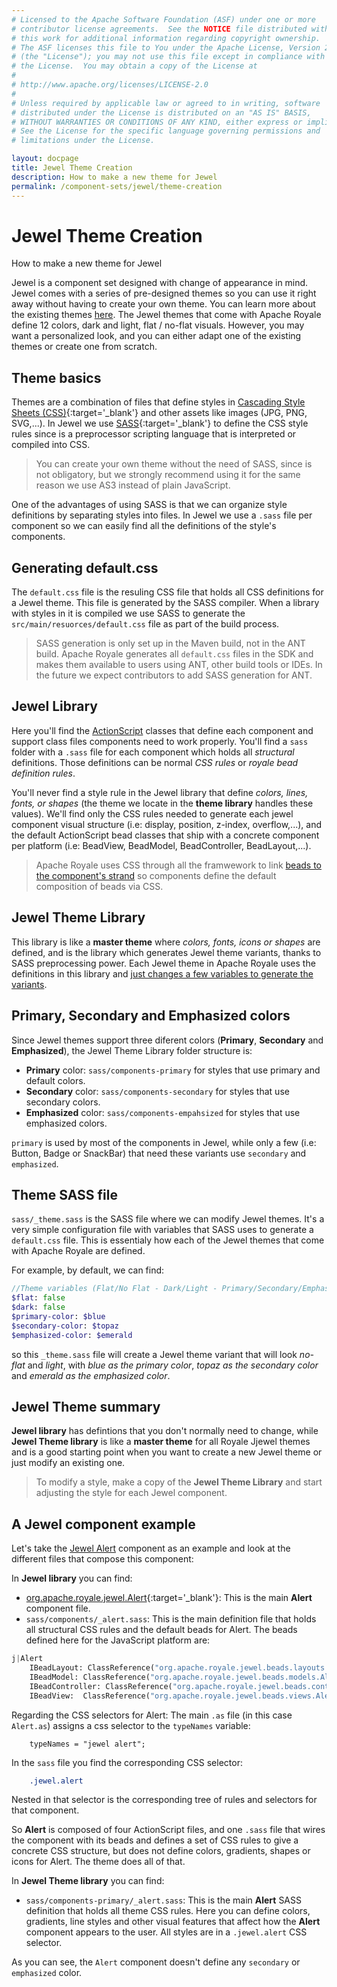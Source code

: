 ```yaml
---
# Licensed to the Apache Software Foundation (ASF) under one or more
# contributor license agreements.  See the NOTICE file distributed with
# this work for additional information regarding copyright ownership.
# The ASF licenses this file to You under the Apache License, Version 2.0
# (the "License"); you may not use this file except in compliance with
# the License.  You may obtain a copy of the License at
# 
# http://www.apache.org/licenses/LICENSE-2.0
# 
# Unless required by applicable law or agreed to in writing, software
# distributed under the License is distributed on an "AS IS" BASIS,
# WITHOUT WARRANTIES OR CONDITIONS OF ANY KIND, either express or implied.
# See the License for the specific language governing permissions and
# limitations under the License.

layout: docpage
title: Jewel Theme Creation
description: How to make a new theme for Jewel
permalink: /component-sets/jewel/theme-creation
---
```


# Jewel Theme Creation

How to make a new theme for Jewel

Jewel is a component set designed with change of appearance in mind. Jewel comes with a series of pre-designed themes so you can use it right away without having to create your own theme. You can learn more about the existing themes [here](component-sets/jewel/themes). The Jewel themes that come with Apache Royale define 12 colors, dark and light, flat / no-flat visuals. However, you may want a personalized look, and you can either adapt one of the existing themes or create one from scratch.

## Theme basics

Themes are a combination of files that define styles in [Cascading Style Sheets (CSS)](https://en.wikipedia.org/wiki/Cascading_Style_Sheets){:target='_blank'} and other assets like images (JPG, PNG, SVG,...). In Jewel we use [SASS](https://sass-lang.com){:target='_blank'} to define the CSS style rules since is a preprocessor scripting language that is interpreted or compiled into CSS.

> You can create your own theme without the need of SASS, since is not obligatory, but we strongly recommend using it for the same reason we use AS3 instead of plain JavaScript.

One of the advantages of using SASS is that we can organize style definitions by separating styles into files. In Jewel we use a `.sass` file per component so we can easily find all the definitions of the style's components.

## Generating default.css

The `default.css` file is the resuling CSS file that holds all CSS definitions for a Jewel theme. This file is generated by the SASS compiler. When a library with styles in it is compiled we use SASS to generate the `src/main/resuorces/default.css` file as part of the build process.

> SASS generation is only set up in the Maven build, not in the ANT build. Apache Royale generates all `default.css` files in the SDK and makes them available to users using ANT, other build tools or IDEs. In the future we expect contributors to add SASS generation for ANT.

## Jewel Library

Here you'll find the [ActionScript](features/as3) classes that define each component and support class files components need to work properly. You'll find a `sass` folder with a `.sass` file for each component which holds all _structural_ definitions. Those definitions can be normal _CSS rules_ or _royale bead definition rules_.

You'll never find a style rule in the Jewel library that define _colors, lines, fonts, or shapes_ (the theme we locate in the __theme library__ handles these values). We'll find only the CSS rules needed to generate each jewel component visual structure (i.e: display, position, z-index, overflow,...), and the default ActionScript bead classes that ship with a concrete component per platform (i.e: BeadView, BeadModel, BeadController, BeadLayout,...).

> Apache Royale uses CSS through all the framwework to link [beads to the component's strand](features/strands-and-beads) so components define the default composition of beads via CSS.

## Jewel Theme Library

This library is like a __master theme__ where _colors, fonts, icons or shapes_ are defined, and is the library which generates Jewel theme variants, thanks to SASS preprocessing power. Each Jewel theme in Apache Royale uses the definitions in this library and [just changes a few variables to generate the variants](component-sets/jewel/theme-creation#theme-sass-file).

## Primary, Secondary and Emphasized colors

Since Jewel themes support three diferent colors (__Primary__, __Secondary__ and __Emphasized__),  the Jewel Theme Library folder structure is:

* __Primary__ color: `sass/components-primary` for styles that use primary and default colors.
* __Secondary__ color: `sass/components-secondary` for styles that use secondary colors.
* __Emphasized__ color: `sass/components-empahsized` for styles that use emphasized colors.

`primary` is used by most of the components in Jewel, while only a few (i.e: Button, Badge or SnackBar) that need these variants use `secondary` and `emphasized`.

## Theme SASS file

`sass/_theme.sass` is the SASS file where we can modify Jewel themes. It's a very simple configuration file with variables that SASS uses to generate a `default.css` file. This is essentialy how each of the Jewel themes that come with Apache Royale are defined.

For example, by default, we can find:

```sass
//Theme variables (Flat/No Flat - Dark/Light - Primary/Secondary/Emphasized Color
$flat: false
$dark: false
$primary-color: $blue
$secondary-color: $topaz
$emphasized-color: $emerald
```

so this `_theme.sass` file will create a Jewel theme variant that will look _no-flat_ and _light_, with _blue as the primary color_, _topaz as the secondary color_ and _emerald as the emphasized color_.

## Jewel Theme summary

__Jewel library__ has defintions that you don't normally need to change, while __Jewel Theme library__ is like a __master theme__ for all Royale Jjewel themes and is a good starting point when you want to create a new Jewel theme or just modify an existing one.

> To modify a style, make a copy of the __Jewel Theme Library__ and start adjusting the style for each Jewel component.

## A Jewel component example

Let's take the [Jewel Alert](component-sets/jewel/alert) component as an example and look at the different files that compose this component:

In __Jewel library__ you can find:

* [org.apache.royale.jewel.Alert](https://royale.apache.org/asdoc/index.html#!org.apache.royale.jewel/Alert){:target='_blank'}: This is the main __Alert__ component file.
* `sass/components/_alert.sass`: This is the main definition file that holds all structural CSS rules and the default beads for Alert. The beads defined here for the JavaScript platform are:

```sass 
j|Alert
    IBeadLayout: ClassReference("org.apache.royale.jewel.beads.layouts.NullLayout")
    IBeadModel: ClassReference("org.apache.royale.jewel.beads.models.AlertModel")
    IBeadController: ClassReference("org.apache.royale.jewel.beads.controllers.AlertController")
    IBeadView:  ClassReference("org.apache.royale.jewel.beads.views.AlertView")
```

Regarding the CSS selectors for Alert: The main `.as` file (in this case `Alert.as`) assigns a css selector to the `typeNames` variable:

```as3
    typeNames = "jewel alert";
```

In the `sass` file you find the corresponding CSS selector:

```sass
    .jewel.alert
```

Nested in that selector is the corresponding tree of rules and selectors for that component.

So __Alert__ is composed of four ActionScript files, and one `.sass` file that wires the component with its beads and defines a set of CSS rules to give a concrete CSS structure, but does not define colors, gradients, shapes or icons for Alert. The theme does all of that.

In __Jewel Theme library__ you can find:

* `sass/components-primary/_alert.sass`: This is the main __Alert__ SASS definition that holds all theme CSS rules. Here you can define colors, gradients, line styles and other visual features that affect how the __Alert__ component appears to the user. All styles are in a `.jewel.alert` CSS selector.

As you can see, the `Alert` component doesn't define any `secondary` or `emphasized` color.

